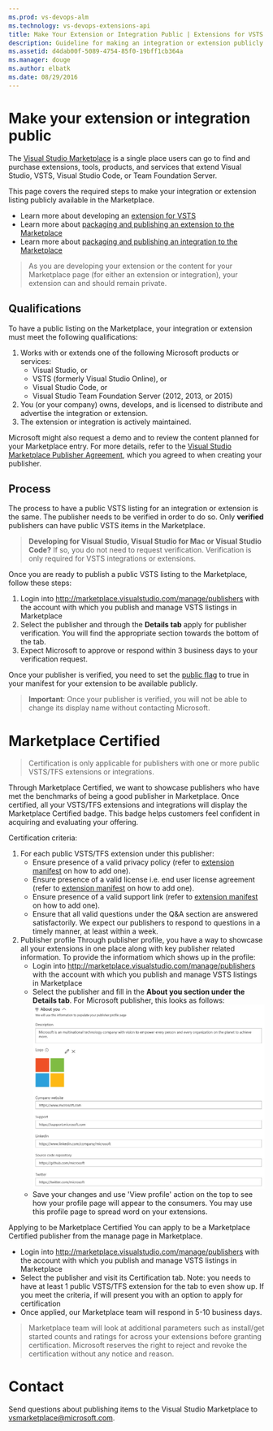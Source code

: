```yaml
---
ms.prod: vs-devops-alm
ms.technology: vs-devops-extensions-api
title: Make Your Extension or Integration Public | Extensions for VSTS
description: Guideline for making an integration or extension publicly visible on the Visual Studio Marketplace
ms.assetid: d4dab00f-5089-4754-85f0-19bff1cb364a
ms.manager: douge
ms.author: elbatk
ms.date: 08/29/2016
---
```


# Make your extension or integration public

The [Visual Studio Marketplace](https://marketplace.visualstudio.com) is a single place users can go to find and purchase extensions, tools, products, and services that extend Visual Studio, VSTS, Visual Studio Code, or Team Foundation Server. 

This page covers the required steps to make your integration or extension listing publicly available in the Marketplace. 

* Learn more about developing an [extension for VSTS](../index.md)
* Learn more about [packaging and publishing an extension to the Marketplace](./overview.md)
* Learn more about [packaging and publishing an integration to the Marketplace](./integration.md)


> As you are developing your extension or the content for your Marketplace page (for either an extension or integration), your extension can and should remain private.

## Qualifications

To have a public listing on the Marketplace, your integration or extension must meet the following qualifications:

1. Works with or extends one of the following Microsoft products or services:
   * Visual Studio, or
   * VSTS (formerly Visual Studio Online), or
   * Visual Studio Code, or
   * Visual Studio Team Foundation Server (2012, 2013, or 2015)
2. You (or your company) owns, develops, and is licensed to distribute and advertise the integration or extension.
3. The extension or integration is actively maintained.

Microsoft might also request a demo and to review the content planned for your Marketplace entry. For more details, refer to the [Visual Studio Marketplace Publisher Agreement](http://aka.ms/vsmarketplace-agreement), which you agreed to when creating your publisher.

## Process

The process to have a public VSTS listing for an integration or extension is the same. The publisher needs to be verified in order to do so. Only **verified** publishers can have public VSTS items in the Marketplace.

> **Developing for Visual Studio, Visual Studio for Mac or Visual Studio Code?** If so, you do not need to request verification. Verification is only required for VSTS integrations or extensions.

Once you are ready to publish a public VSTS listing to the Marketplace, follow these steps:

1. Login into http://marketplace.visualstudio.com/manage/publishers with the account with which you publish and manage VSTS listings in Marketplace
2. Select the publisher and through the **Details tab** apply for publisher verification. You will find the appropriate section towards the bottom of the tab.
3. Expect Microsoft to approve or respond within 3 business days to your verification request.

Once your publisher is verified, you need to set the [public flag](../develop/manifest.md#public-flag) to true in your manifest for your extension to be available publicly.

> **Important**: Once your publisher is verified, you will not be able to change its display name without contacting Microsoft.

# Marketplace Certified
> Certification is only applicable for publishers with one or more public VSTS/TFS extensions or integrations.

Through Marketplace Certified, we want to showcase publishers who have met the benchmarks of being a good publisher in Marketplace. Once certified, all your VSTS/TFS extensions and integrations will display the Marketplace Certified badge. This badge helps customers feel confident in acquiring and evaluating your offering.

Certification criteria:
1. For each public VSTS/TFS extension under this publisher:
   * Ensure presence of a valid privacy policy (refer to [extension manifest](../develop/manifest.md) on how to add one).
   * Ensure presence of a valid license i.e. end user license agreement (refer to [extension manifest](../develop/manifest.md) on how to add one).
   * Ensure presence of a valid support link (refer to [extension manifest](../develop/manifest.md) on how to add one).
   * Ensure that all valid questions under the Q&A section are answered satisfactorily. We expect our publishers to respond to questions in a timely manner, at least within a week.
2. Publisher profile
Through publisher profile, you have a way to showcase all your extensions in one place along with key publisher related information. To provide the informatiom which shows up in the profile:
   * Login into http://marketplace.visualstudio.com/manage/publishers with the account with which you publish and manage VSTS listings in Marketplace
   * Select the publisher and fill in the **About you section under the Details tab**. For Microsoft publisher, this looks as follows:      
     ![Microsoft Details](_img/microsoft-about-you-section.jpg)
   * Save your changes and use 'View profile' action on the top to see how your profile page will appear to the consumers. You may use this profile page to spread word on your extensions.

Applying to be Marketplace Certified
You can apply to be a Marketplace Certified publisher from the manage page in Marketplace.
* Login into http://marketplace.visualstudio.com/manage/publishers with the account with which you publish and manage VSTS listings in Marketplace
* Select the publisher and visit its Certification tab. Note: you needs to have at least 1 public VSTS/TFS extension for the tab to even show up. If you meet the criteria, if will present you with an option to apply for certification
* Once applied, our Marketplace team will respond in 5-10 business days.
> Marketplace team will look at additional parameters such as install/get started counts and ratings for across your extensions before granting certification. Microsoft reserves the right to reject and revoke the certification without any notice and reason.

# Contact

Send questions about publishing items to the Visual Studio Marketplace to [vsmarketplace@microsoft.com](http://aka.ms/vsmarketplace-contact).
